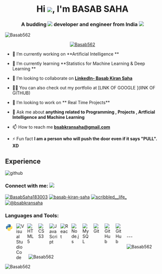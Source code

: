 ### <h1 align="center">Hi <img src="https://github.com/TheDudeThatCode/TheDudeThatCode/blob/master/Assets/Hi.gif" width="29px">, I'm BASAB SAHA</h1>
<h3 align="center">A budding <img src="https://github.com/TheDudeThatCode/TheDudeThatCode/blob/master/Assets/Rocket.gif" width="18px"> developer and engineer from India <img src="https://github.com/TheDudeThatCode/TheDudeThatCode/blob/master/Assets/Developer.gif" width="30px"></h3>


<p align="left"> <img src="https://komarev.com/ghpvc/?username=Basab562&label=Profile%20views&color=0e75b6&style=flat" alt="Basab562" /> </p>

<p align="center"> <a href="https://github.com/ryo-ma/github-profile-trophy"><img src="https://github-profile-trophy.vercel.app/?username=Basab562&theme=dracula" alt="Basab562" /></a> </p>

- 🔭 I’m currently working on **Artificial Intelligence  **

- 🌱 I’m currently learning **Statistics for Machine Learning & Deep Learning **

- 👯 I’m looking to collaborate on **[LinkedIn- Basab Kiran Saha](https://www.linkedin.com/in/basab-kiran-saha/)**

- 👨‍💻 You can also check out my portfolio at [LINK OF GOOGLE ](lINK OF GITHUB) 

- 🤝 I’m looking to work on ** Real Time Projects**

- 💬 Ask me about **anything related to Programming , Projects , Artficial Intelligence and Machine Learning**

- 📫 How to reach me **bsabkransaha@gmail.com**

- ⚡ Fun fact **I am a person who will push the door even if it says "PULL". XD**

## Experience

![github](https://user-images.githubusercontent.com/71402528/106022694-225cfd80-60ec-11eb-9d3d-78cf6bf8d2ef.gif)

<h3 align="left">Connect with me: <img src="https://github.com/TheDudeThatCode/TheDudeThatCode/blob/master/Assets/Handshake.gif" height="32px"> </h3>
<p align="left">
  <a href="https://twitter.com/BasabSaha183003" target="blank"><img align="center" src="https://raw.githubusercontent.com/rahuldkjain/github-profile-readme-generator/master/src/images/icons/Social/twitter.svg" alt="BasabSaha183003" height="30" width="40" /></a>
<a href="https://www.linkedin.com/in/basab-kiran-saha/" target="blank"><img align="center" src="https://raw.githubusercontent.com/rahuldkjain/github-profile-readme-generator/master/src/images/icons/Social/linked-in-alt.svg" alt="basab-kiran-saha" height="30" width="40" /></a>
<a href="https://www.instagram.com/scribbled__life_/" target="blank"><img align="center" src="https://raw.githubusercontent.com/rahuldkjain/github-profile-readme-generator/master/src/images/icons/Social/instagram.svg" alt="scribbled__life_" height="30" width="40" /></a> 
<a href="https://www.hackerrank.com/bsabkransaha" target="blank"><img align="center" src="https://raw.githubusercontent.com/rahuldkjain/github-profile-readme-generator/master/src/images/icons/Social/hackerrank.svg" alt="@bsabkransaha" height="30" width="40" /></a></p>


### Languages and Tools:
<img align="left" alt="Python" width="26px" src="https://raw.githubusercontent.com/devicons/devicon/master/icons/python/python-original.svg" style="padding-right:10px;" />
<img align="left" alt="Visual Studio Code" width="26px" src="https://cdn.jsdelivr.net/gh/devicons/devicon/icons/vscode/vscode-original.svg" style="padding-right:10px;" />
<img align="left" alt="HTML5" width="26px" src="https://cdn.jsdelivr.net/gh/devicons/devicon/icons/html5/html5-original.svg" style="padding-right:10px;" />
<img align="left" alt="CSS3" width="26px" src="https://cdn.jsdelivr.net/gh/devicons/devicon/icons/css3/css3-original.svg" style="padding-right:10px;" />
<img align="left" alt="JavaScript" width="26px" src="https://cdn.jsdelivr.net/gh/devicons/devicon/icons/javascript/javascript-original.svg" style="padding-right:10px;" />
<img align="left" alt="React" width="26px" src="https://cdn.jsdelivr.net/gh/devicons/devicon/icons/react/react-original.svg" style="padding-right:10px;" />
<img align="left" alt="Node.js" width="26px" src="https://cdn.jsdelivr.net/gh/devicons/devicon/icons/nodejs/nodejs-original.svg" style="padding-right:10px;" />
<img align="left" alt="MySQL" width="26px" src="https://cdn.jsdelivr.net/gh/devicons/devicon/icons/mysql/mysql-original.svg" style="padding-right:10px;" />
<img align="left" alt="Git" width="26px" src="https://cdn.jsdelivr.net/gh/devicons/devicon/icons/git/git-original.svg" style="padding-right:10px;" />
<img align="left" alt="GitHub" width="26px" src="https://user-images.githubusercontent.com/3369400/139447912-e0f43f33-6d9f-45f8-be46-2df5bbc91289.png" style="padding-right:10px;" />
<img align="left" alt="GitHub" width="26px" src="https://user-images.githubusercontent.com/3369400/139448065-39a229ba-4b06-434b-bc67-616e2ed80c8f.png" style="padding-right:10px;" />

<br />
<br />
---




<p><img align="center" src="https://github-readme-stats.vercel.app/api/top-langs?username=Basab562&show_icons=true&locale=en&layout=compact" alt="Basab562" /></p>

<p>&nbsp;<img align="center" src="https://github-readme-stats.vercel.app/api?username=Basab562&show_icons=true&locale=en" alt="Basab562" /></p>

<p><img align="center" src="https://github-readme-streak-stats.herokuapp.com/?user=Basab562&" alt="Basab562" /></p>
